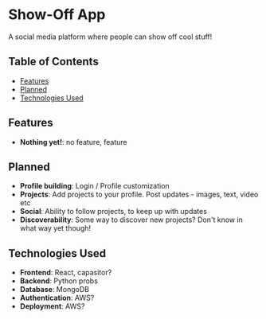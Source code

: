 # Show-Off App

A social media platform where people can show off cool stuff!

## Table of Contents
- [Features](#features)
- [Planned](#planned)
- [Technologies Used](#technologies-used)

## Features
- **Nothing yet!**: no feature, feature 

## Planned
- **Profile building**: Login / Profile customization
- **Projects**: Add projects to your profile. Post updates - images, text, video etc
- **Social**: Ability to follow projects, to keep up with updates
- **Discoverability**: Some way to discover new projects? Don't know in what way yet though!

## Technologies Used
- **Frontend**: React, capasitor?
- **Backend**: Python probs
- **Database**: MongoDB
- **Authentication**: AWS?
- **Deployment**: AWS?